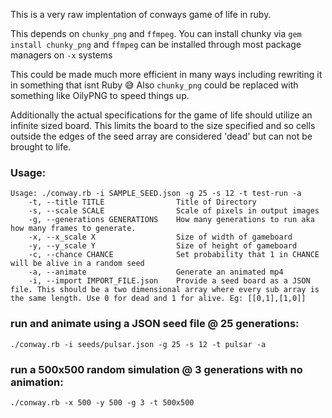 This is a very raw implentation of conways game of life in ruby. 

This depends on `chunky_png` and `ffmpeg`. You can install chunky via `gem
install chunky_png` and `ffmpeg` can be installed through most package managers
on `-x` systems

This could be made much more efficient in many ways including rewriting it in
something that isnt Ruby 😅 Also `chunky_png` could be replaced with something
like OilyPNG to speed things up. 

Additionally the actual specifications for the game of life should utilize an
infinite sized board. This limits the board to the size specified and so cells
outside the edges of the seed array are considered 'dead' but can not be
brought to life. 

### Usage:

```
Usage: ./conway.rb -i SAMPLE_SEED.json -g 25 -s 12 -t test-run -a
    -t, --title TITLE                Title of Directory
    -s, --scale SCALE                Scale of pixels in output images
    -g, --generations GENERATIONS    How many generations to run aka how many frames to generate.
    -x, --x_scale X                  Size of width of gameboard
    -y, --y_scale Y                  Size of height of gameboard
    -c, --chance CHANCE              Set probability that 1 in CHANCE will be alive in a random seed
    -a, --animate                    Generate an animated mp4
    -i, --import IMPORT_FILE.json    Provide a seed board as a JSON file. This should be a two dimensional array where every sub array is the same length. Use 0 for dead and 1 for alive. Eg: [[0,1],[1,0]]
```

### run and animate using a JSON seed file @ 25 generations:

```
./conway.rb -i seeds/pulsar.json -g 25 -s 12 -t pulsar -a
```

### run a 500x500 random simulation @ 3 generations with no animation:

```
./conway.rb -x 500 -y 500 -g 3 -t 500x500 
```
